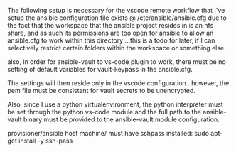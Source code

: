 The following setup is necessary for the vscode remote workflow that I've setup
the ansible configuration file exists @ /etc/ansible/ansible.cfg due to the fact
that the workspace that the ansible project resides in is an nfs share, and as such
its permissions are too open for ansible to allow an ansible.cfg to work within this directory
...this is a todo for later, if I can selectively restrict certain folders within the workspace 
or something else.

also, in order for ansible-vault to vs-code plugin to work, there must be no setting of default variables
for vault-keypass in the ansible.cfg.  

The settings will then reside only in the vscode configuration...however, the pem file must be consistent
for vault secrets to be unencrypted.  

Also, since I use a python virtualenvironment, the python interpreter must be set through the python vs-code 
module and the full path to the ansible-vault binary must be provided to the ansible-vault module configuration.

provisioner/ansible host machine/ must have sshpass installed:
sudo apt-get install -y ssh-pass